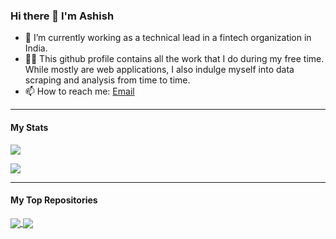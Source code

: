 ### Hi there 👋 I'm Ashish

- 🌱 I’m currently working as a technical lead in a fintech organization in India.
- 👨‍💻 This github profile contains all the work that I do during my free time. While mostly are web applications, I also indulge myself into data scraping and analysis from time to time.
- 📫 How to reach me: [Email](mailto:shetty073@gmail.com)

<hr />

#### My Stats

<p>
  <img src="https://github-readme-stats.vercel.app/api?username=shetty073&show_icons=true&theme=outrun&icon_color=eee&hide=contribs&hide_rank=true" />
</p>

<p>
  <img src="https://github-readme-stats.vercel.app/api/top-langs/?username=shetty073&theme=outrun&langs_count=20&hide=html,css,scss,less,tsql&layout=compact" />
</p>

<hr />

#### My Top Repositories

<a href="https://github.com/shetty073/amazon-top-deals-python">
  <img align="center" src="https://github-readme-stats.vercel.app/api/pin/?username=shetty073&repo=amazon-top-deals-python&theme=outrun" />
</a>

<a href="https://github.com/shetty073/soak-your-brain-elearning-app">
  <img align="center" src="https://github-readme-stats.vercel.app/api/pin/?username=shetty073&repo=soak-your-brain-elearning-app&theme=outrun" />
</a>
